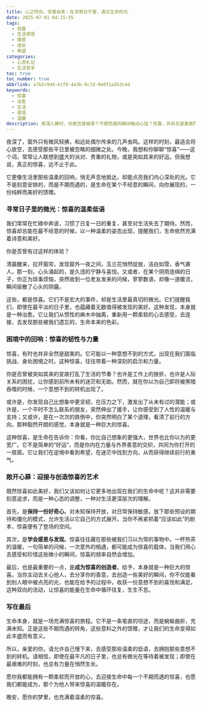 ```yaml
---
title: 心之所向，惊喜自来：在寻常日子里，遇见生命的光
date: 2025-07-01 04:15:55
tags:
  - 惊喜
  - 生活感悟
  - 情感
  - 成长
  - 希望
categories:
  - 心灵札记
  - 生活哲学
toc: true
toc_number: true
abbrlink: a7b2c9d4-e1f0-4a3b-8c7d-9e0f1a2b3c4d
keywords:
  - 惊喜
  - 治愈
  - 生活
  - 感悟
  - 温暖
description: 夜深人静时，你是否曾被某个不期而遇的瞬间触动心弦？惊喜，并非总是轰轰烈烈的盛大场面，它更像生活里那些温柔的回响，悄无声息地抵达，却能点亮我们内心深处的光。今天，让我们一同走进惊喜的世界，感受它如何以最柔软的方式，治愈、滋养并丰盈着我们的生命。
---
```


夜深了，窗外只有微风轻拂，和远处偶尔传来的几声虫鸣。这样的时刻，最适合将心放空，去感受那些平日里被忽略的细微之处。今晚，我想和你聊聊“惊喜”——这个词，常常让人联想到盛大的派对、贵重的礼物，或是突如其来的好运。但我想说，真正的惊喜，远不止于此。

它更像生活里那些温柔的回响，悄无声息地抵达，却能点亮我们内心深处的光。它不是刻意安排的，而是不期而遇的，是生命在某个不经意的瞬间，向你展现的，一份纯粹而美好的馈赠。

### 寻常日子里的微光：惊喜的温柔低语

我们常常在忙碌中奔波，习惯了日复一日的重复，甚至对生活失去了期待。然而，惊喜却总能在最不经意的时候，以一种温柔的姿态出现，提醒我们，生命依然充满着诗意和美好。

你是否曾有过这样的体验？

清晨醒来，拉开窗帘，发现窗外一夜之间，玉兰花悄然绽放，洁白如雪，香气袭人，那一刻，心头涌起的，是久违的宁静与喜悦。又或者，在某个阴雨连绵的日子，你正为琐事烦恼，突然收到一位老友发来的问候，寥寥数语，却像一道暖流，瞬间驱散了心头的阴霾。

这些，都是惊喜。它们不是宏大的事件，却是生活里最真切的微光。它们提醒我们，即使在最平淡的日子里，也蕴藏着无数值得被发现的美好。这种发现，本身就是一种治愈。它让我们从惯性的麻木中抽离，重新用一颗柔软的心去感受，去连接，去发现那些被我们遗忘的，生命本来的色彩。

### 困境中的回响：惊喜的韧性与力量

惊喜，有时也并非全然是甜美的。它可能以一种意想不到的方式，出现在我们面临挑战、身处困境之时。这种惊喜，往往带着一种深刻的启示和力量。

你是否曾被突如其来的变故打乱了生活的节奏？也许是工作上的挫折，也许是人际关系的困扰，让你感到前所未有的迷茫和无助。然而，就在你以为自己即将被黑暗吞噬的时候，一个意想不到的转机出现了。

或许是，你发现自己比想象中更坚韧，在压力之下，激发出了从未有过的潜能；或许是，一个平时不怎么联系的朋友，突然伸出了援手，让你感受到了人性的温暖与支持；又或许，是在一次次的跌倒中，你突然明白了某个道理，看清了前行的方向，那种豁然开朗的感觉，本身就是一种巨大的惊喜。

这种惊喜，是生命在告诉你：你看，你比自己想象的更强大，世界也比你以为的更宽广。它不是简单的“好运”，而是你内在力量与外界善意的交织，共同为你打开的一扇窗。它让我们在逆境中看到希望，在迷茫中找到方向，从而获得继续前行的勇气。

### 敞开心扉：迎接与创造惊喜的艺术

既然惊喜如此美好，我们又该如何让它更多地出现在我们的生命中呢？这并非需要刻意追求，而是一种心态的调整，一种对生活更深层次的理解。

首先，是**保持一份好奇心**。对未知保持开放，对日常保持敏感。放下那些预设的期待和僵化的模式，允许生活以它自己的方式展开。当你不再紧抓着“应该如此”的剧本，惊喜便有了登场的空间。

其次，是**学会感恩与发现**。惊喜往往藏在那些被我们习以为常的事物中。一杯热茶的温暖，一句简单的问候，一次意外的相遇，都可能成为惊喜的载体。当我们用心去感受和珍惜这些微小的瞬间，惊喜的频率自然会增加。

最后，也是最重要的一点，是**成为惊喜的创造者**。给予，本身就是一种巨大的惊喜。当你主动去关心他人，去分享你的善意，去创造一些美好的瞬间，你不仅能看到别人眼中被点亮的光，也能在给予的过程中，收获一份意想不到的喜悦和满足。这种双向的流动，让惊喜的能量在生命中循环往复，生生不息。

### 写在最后

生命本身，就是一场充满惊喜的旅程。它不是一条笔直的坦途，而是蜿蜒曲折，充满未知。正是这些不期而遇的转角，这些意料之外的馈赠，才让我们的生命变得如此丰盛而有意义。

所以，亲爱的你，请允许自己慢下来，去感受那些温柔的低语，去拥抱那些意想不到的转机。请相信，即使在最平凡的日子里，也总有微光在等待着被发现；即使在最艰难的时刻，也总有力量在悄然生长。

愿你我都能拥有一颗柔软而开放的心，去迎接生命中每一个不期而遇的惊喜，也愿我们都能成为，那个为他人带来惊喜的温暖存在。

晚安，愿你的梦里，也充满着温柔的惊喜。
